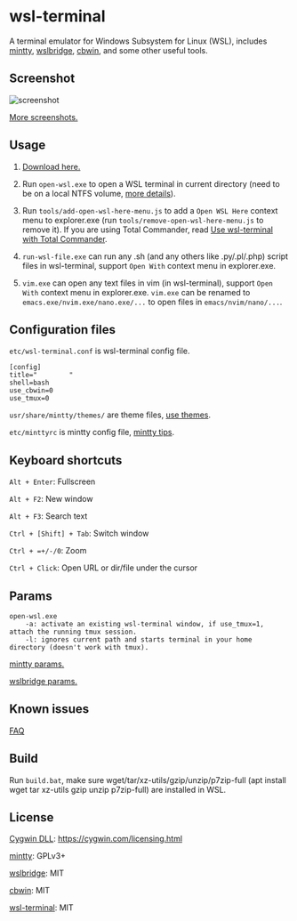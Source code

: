# wsl-terminal

A terminal emulator for Windows Subsystem for Linux (WSL), includes [mintty](http://mintty.github.io/), [wslbridge](https://github.com/rprichard/wslbridge), [cbwin](https://github.com/xilun/cbwin), and some other useful tools.

## Screenshot

![screenshot](https://raw.githubusercontent.com/wiki/goreliu/wsl-terminal/images/wsl-terminal-3.png)

[More screenshots.](https://github.com/goreliu/wsl-terminal/wiki/Screenshots)

## Usage

1. [Download here.](https://github.com/goreliu/wsl-terminal/releases)

2. Run `open-wsl.exe` to open a WSL terminal in current directory (need to be on a local NTFS volume, [more details](https://github.com/rprichard/wslbridge)).

3. Run `tools/add-open-wsl-here-menu.js` to add a `Open WSL Here` context menu to explorer.exe (run `tools/remove-open-wsl-here-menu.js` to remove it). If you are using Total Commander, read [Use wsl-terminal with Total Commander](https://github.com/goreliu/wsl-terminal/wiki/Use-wsl-terminal-with-Total-Commander).

4. `run-wsl-file.exe` can run any .sh (and any others like .py/.pl/.php) script files in wsl-terminal, support `Open With` context menu in explorer.exe.

5. `vim.exe` can open any text files in vim (in wsl-terminal), support `Open With` context menu in explorer.exe. `vim.exe` can be renamed to `emacs.exe/nvim.exe/nano.exe/...` to open files in `emacs/nvim/nano/...`.

## Configuration files

`etc/wsl-terminal.conf` is wsl-terminal config file.
```
[config]
title="        "
shell=bash
use_cbwin=0
use_tmux=0
```

`usr/share/mintty/themes/` are theme files, [use themes](https://github.com/goreliu/wsl-terminal/wiki/Use-themes).

`etc/minttyrc` is mintty config file, [mintty tips](https://github.com/mintty/mintty/wiki/Tips).

## Keyboard shortcuts

`Alt + Enter`: Fullscreen

`Alt + F2`: New window

`Alt + F3`: Search text

`Ctrl + [Shift] + Tab`: Switch window

`Ctrl + =+/-/0`: Zoom

`Ctrl + Click`: Open URL or dir/file under the cursor

## Params

```
open-wsl.exe
    -a: activate an existing wsl-terminal window, if use_tmux=1, attach the running tmux session.
    -l: ignores current path and starts terminal in your home directory (doesn't work with tmux).
```

[mintty params.](https://github.com/goreliu/wsl-terminal/wiki/mintty-params)

[wslbridge params.](https://github.com/rprichard/wslbridge#usage)

## Known issues

[FAQ](https://github.com/goreliu/wsl-terminal/wiki/FAQ)

## Build

Run `build.bat`, make sure wget/tar/xz-utils/gzip/unzip/p7zip-full (apt install wget tar xz-utils gzip unzip p7zip-full) are installed in WSL.

## License

[Cygwin DLL](https://www.cygwin.com/): https://cygwin.com/licensing.html

[mintty](http://mintty.github.io/): GPLv3+

[wslbridge](https://github.com/rprichard/wslbridge): MIT

[cbwin](https://github.com/xilun/cbwin): MIT

[wsl-terminal](https://github.com/goreliu/wsl-terminal): MIT
